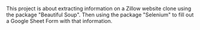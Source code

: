 This project is about extracting information on a Zillow website clone using the package "Beautiful Soup".
Then using the package "Selenium" to fill out a Google Sheet Form with that information.
